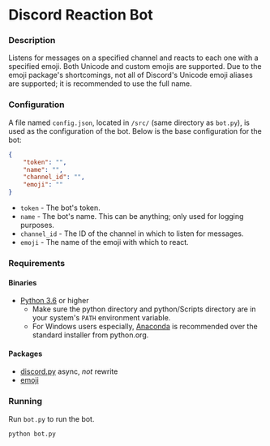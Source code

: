 # Discord Reaction Bot
### Description
Listens for messages on a specified channel and reacts to each one with a
specified emoji. Both Unicode and custom emojis are supported. Due to the
emoji package's shortcomings, not all of Discord's Unicode emoji aliases are
supported; it is recommended to use the full name.

### Configuration
A file named `config.json`, located in `/src/` (same directory as `bot.py`), is
used as the configuration of the bot. Below is the base configuration for the
bot:

```json
{
    "token": "",
    "name": "",
    "channel_id": "",
    "emoji": ""
}
```

* `token` - The bot's token.
* `name` - The bot's name. This can be anything; only used for logging purposes.
* `channel_id` - The ID of the channel in which to listen for messages.
* `emoji` - The name of the emoji with which to react.

### Requirements
#### Binaries
* [Python 3.6](https://www.python.org/downloads/) or higher
    * Make sure the python directory and python/Scripts directory are in your
    system's `PATH` environment variable.
    * For Windows users especially,
    [Anaconda](https://www.anaconda.com/download/) is recommended over the
    standard installer from python.org.

#### Packages
* [discord.py](https://github.com/Rapptz/discord.py) async, _not_ rewrite
* [emoji](https://github.com/carpedm20/emoji)

### Running
Run `bot.py` to run the bot.

```bash
python bot.py
```
